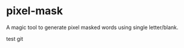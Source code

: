 pixel-mask
==========

A magic tool to generate pixel masked words using single letter/blank. 

test git